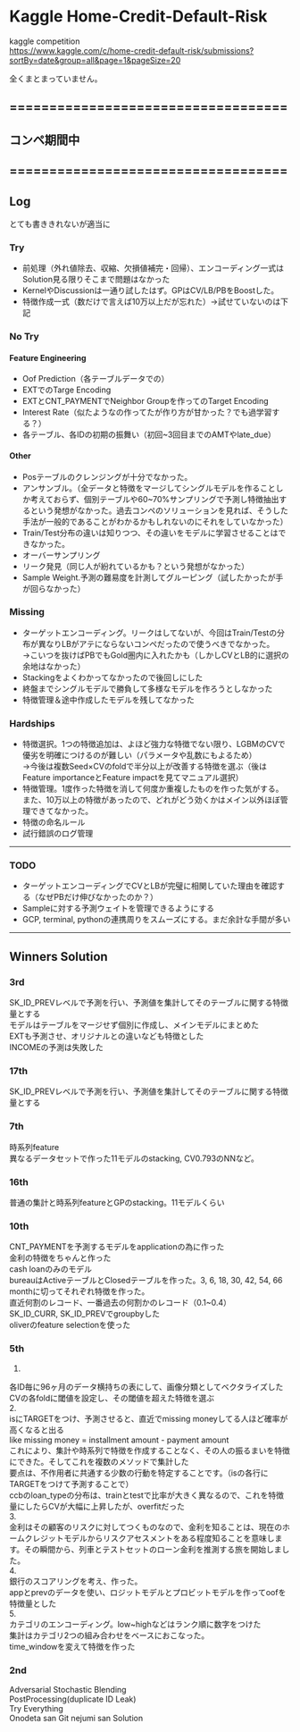 # Kaggle Home-Credit-Default-Risk
kaggle competition  
https://www.kaggle.com/c/home-credit-default-risk/submissions?sortBy=date&group=all&page=1&pageSize=20
  
全くまとまっていません。  
  
## ===================================
## コンペ期間中
## ===================================

## Log
とても書ききれないが適当に

### Try
* 前処理（外れ値除去、収縮、欠損値補完・回帰）、エンコーディング一式はSolution見る限りそこまで問題はなかった  
* KernelやDiscussionは一通り試したはず。GPはCV/LB/PBをBoostした。
* 特徴作成一式（数だけで言えば10万以上だが忘れた）→試せていないのは下記

### No Try
#### Feature Engineering
* Oof Prediction（各テーブルデータでの）
* EXTでのTarge Encoding
* EXTとCNT_PAYMENTでNeighbor Groupを作ってのTarget Encoding
* Interest Rate（似たようなの作ってたが作り方が甘かった？でも過学習する？）
* 各テーブル、各IDの初期の振舞い（初回~3回目までのAMTやlate_due）
#### Other
* Posテーブルのクレンジングが十分でなかった。  
* アンサンブル。（全データと特徴をマージしてシングルモデルを作ることしか考えておらず、個別テーブルや60~70%サンプリングで予測し特徴抽出するという発想がなかった。過去コンペのソリューションを見れば、そうした手法が一般的であることがわかるかもしれないのにそれをしていなかった）   
* Train/Test分布の違いは知りつつ、その違いをモデルに学習させることはできなかった。  
* オーバーサンプリング  
* リーク発見（同じ人が紛れているかも？という発想がなかった）  
* Sample Weight.予測の難易度を計測してグルーピング（試したかったが手が回らなかった）  

### Missing
* ターゲットエンコーディング。リークはしてないが、今回はTrain/Testの分布が異なりLBがアテにならないコンペだったので使うべきでなかった。  
→こいつを抜けばPBでもGold圏内に入れたかも（しかしCVとLB的に選択の余地はなかった）
* Stackingをよくわかってなかったので後回しにした  
* 終盤までシングルモデルで勝負して多様なモデルを作ろうとしなかった  
* 特徴管理＆途中作成したモデルを残してなかった  

### Hardships
* 特徴選択。1つの特徴追加は、よほど強力な特徴でない限り、LGBMのCVで優劣を明確につけるのが難しい（パラメータや乱数にもよるため）  
→今後は複数Seed×CVのfoldで半分以上が改善する特徴を選ぶ（後はFeature importanceとFeature impactを見てマニュアル選択）  
* 特徴管理。1度作った特徴を消して何度か重複したものを作った気がする。また、10万以上の特徴があったので、どれがどう効くかはメイン以外ほぼ管理できてなかった。  
* 特徴の命名ルール  
* 試行錯誤のログ管理  

***
### TODO
* ターゲットエンコーディングでCVとLBが完璧に相関していた理由を確認する（なぜPBだけ伸びなかったのか？）  
* Sampleに対する予測ウェイトを管理できるようにする  
* GCP, terminal, pythonの連携周りをスムーズにする。まだ余計な手間が多い  

***
## Winners Solution

### 3rd
SK_ID_PREVレベルで予測を行い、予測値を集計してそのテーブルに関する特徴量とする  
モデルはテーブルをマージせず個別に作成し、メインモデルにまとめた  
EXTも予測させ、オリジナルとの違いなども特徴とした  
INCOMEの予測は失敗した  

### 17th
SK_ID_PREVレベルで予測を行い、予測値を集計してそのテーブルに関する特徴量とする  

### 7th
時系列feature  
異なるデータセットで作った11モデルのstacking, CV0.793のNNなど。  

### 16th
普通の集計と時系列featureとGPのstacking。11モデルくらい  

### 10th
CNT_PAYMENTを予測するモデルをapplicationの為に作った  
金利の特徴をちゃんと作った  
cash loanのみのモデル  
bureauはActiveテーブルとClosedテーブルを作った。3, 6, 18, 30, 42, 54, 66 monthに切ってそれぞれ特徴を作った。  
直近何割のレコード、一番過去の何割かのレコード（0.1~0.4）  
SK_ID_CURR, SK_ID_PREVでgroupbyした  
oliverのfeature selectionを使った  

### 5th

1.  
各ID毎に96ヶ月のデータ横持ちの表にして、画像分類としてベクタライズした  
CVの各foldに閾値を設定し、その閾値を超えた特徴を選ぶ  
2.  
isにTARGETをつけ、予測させると、直近でmissing moneyしてる人ほど確率が高くなると出る  
like missing money = installment amount - payment amount  
これにより、集計や時系列で特徴を作成することなく、その人の振るまいを特徴にできた。そしてこれを複数のメソッドで集計した  
要点は、不作用者に共通する少数の行動を特定することです。（isの各行にTARGETをつけて予測することで）  
ccbのloan_typeの分布は、trainとtestで比率が大きく異なるので、これを特徴量にしたらCVが大幅に上昇したが、overfitだった  
3.  
金利はその顧客のリスクに対してつくものなので、金利を知ることは、現在のホームクレジットモデルからリスクアセスメントをある程度知ることを意味します。その瞬間から、列車とテストセットのローン金利を推測する旅を開始しました。  
4.  
銀行のスコアリングを考え、作った。  
appとprevのデータを使い、ロジットモデルとプロビットモデルを作ってoofを特徴量とした  
5.  
カテゴリのエンコーディング。low~highなどはランク順に数字をつけた  
集計はカテゴリ2つの組み合わせをベースにおこなった。  
time_windowを変えて特徴を作った  

### 2nd
Adversarial Stochastic Blending  
PostProcessing(duplicate ID Leak)  
Try Everything  
Onodeta san Git
nejumi san Solution
